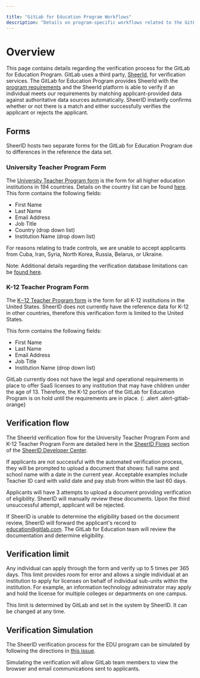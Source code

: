```yaml
---

title: "GitLab for Education Program Workflows"
description: "Details on program-specific workflows related to the GitLab for Education Program"
---
```


# Overview

This page contains details regarding the verification process for the GitLab for Education Program. GitLab uses a third party, [SheerId](https://www.sheerid.com/), for verification services. The GitLab for Education Program provides SheerId with the [program requirements](/solutions/education/join/#requirements) and the SheerId platform is able to verify if an individual meets our requirements by matching applicant-provided data against authoritative data sources automatically. SheerID instantly confirms whether or not there is a match and either successfully verifies the applicant or rejects the applicant.

## Forms

SheerID hosts two separate forms for the GitLab for Education Program due to differences in the reference the data set.

### University Teacher Program Form
The [University Teacher Program form](https://offers.sheerid.com/gitlab/university/teacher/) is the form for all higher education institutions in 194 countries. Details on the country list can be found [here](https://gitlab.com/gitlab-com/marketing/community-relations/community-operations/community-operations/-/issues/46). This form contains the following fields:

- First Name
- Last Name
- Email Address
- Job Title
- Country (drop down list)
- Institution Name (drop down list)

For reasons relating to trade controls, we are unable to accept applicants from Cuba, Iran, Syria, North Korea, Russia, Belarus, or Ukraine.

Note: Additional details regarding the verification database limitations can be [found here](https://gitlab.com/gitlab-com/marketing/community-relations/community-operations/community-operations/-/issues/56).

### K-12 Teacher Program Form
The [K‒12 Teacher Program form](https://offers.sheerid.com/gitlab/k12/teacher/) is the form for all K-12 institutions in the United States. SheerID does not currently have the reference data for K-12 in other countries, therefore this verification form is limited to the United States.

This form contains the following fields:

- First Name
- Last Name
- Email Address
- Job Title
- Institution Name (drop down list)

GitLab currently does not have the legal and operational requirements in place to offer SaaS licenses to any institution that may have children under the age of 13. Therefore, the K-12 portion of the GitLab for Education Program is on hold until the requirements are in place.
{: .alert .alert-gitlab-orange}


## Verification flow
The SheerId verification flow for the University Teacher Program Form and K-12 Teacher Program Form are detailed here in the [SheerID Flows](https://developer.sheerid.com/concepts#flows) section of the [SheerID Developer Center](https://developer.sheerid.com/).

If applicants are not successful with the automated verification process, they will be prompted to upload a document that shows: full name and school name with a date in the current year. Acceptable examples include Teacher ID card with valid date and pay stub from within the last 60 days.

Applicants will have 3 attempts to upload a document providing verification of eligibility. SheerID will manually review these documents.  Upon the third unsuccessful attempt, applicant will be rejected.

If SheerID is unable to determine the eligibility based on the document review, SheerID will forward the applicant's record to education@gitlab.com. The GitLab for Education team will review the documentation and determine eligibility.


## Verification limit

Any individual can apply through the form and verify up to 5 times per 365 days. This limit provides room for error and allows a single individual at an institution to apply for licenses on behalf of individual sub-units within the institution. For example, an information technology administrator may apply and hold the license for multiple colleges or departments on one campus.

This limit is determined by GitLab and set in the system by SheerID. It can be changed at any time.


## Verification Simulation

The SheerID verification process for the EDU program can be simulated by following the directions in [this issue](https://gitlab.com/gitlab-com/marketing/community-relations/community-operations/community-operations/-/issues/84).

Simulating the verification will allow GitLab team members to view the browser and email communications sent to applicants. 
